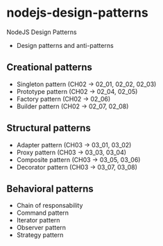 # nodejs-design-patterns
NodeJS Design Patterns

* Design patterns and anti-patterns
## Creational patterns
* Singleton pattern (CH02 -> 02_01, 02_02, 02_03)
* Prototype pattern (CH02 -> 02_04, 02_05)
* Factory pattern (CH02 -> 02_06)
* Builder pattern (CH02 -> 02_07, 02_08)
## Structural patterns
* Adapter pattern (CH03 -> 03_01, 03_02)
* Proxy pattern (CH03 -> 03_03, 03_04)
* Composite pattern (CH03 -> 03_05, 03_06)
* Decorator pattern (CH03 -> 03_07, 03_08)
## Behavioral patterns
* Chain of responsability
* Command pattern
* Iterator pattern
* Observer pattern
* Strategy pattern
